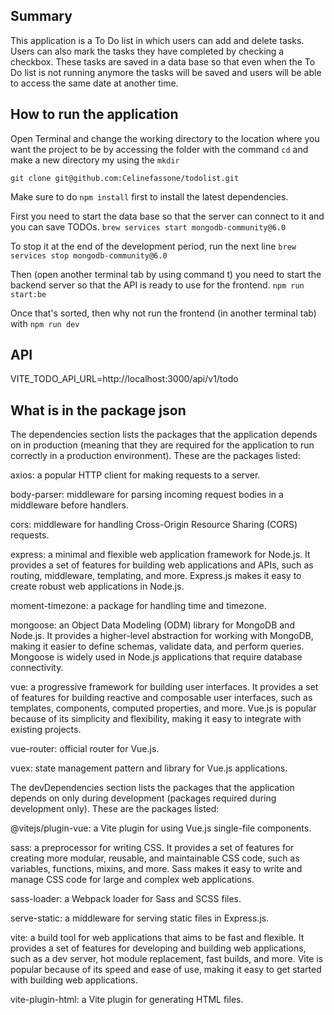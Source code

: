 ## Summary

This application is a To Do list in which users can add and delete tasks. Users can also mark the tasks they have completed by checking a checkbox. These tasks are saved in a data base so that even when the To Do list is not running anymore the tasks will be saved and users will be able to access the same date at another time.

## How to run the application

Open Terminal and change the working directory to the location where you want the project to be
by accessing the folder with the command `cd` and make a new directory my using the `mkdir`

`git clone git@github.com:Celinefassone/todolist.git`

Make sure to do `npm install` first to install the latest dependencies.

First you need to start the data base so that the server can connect to it and you can save TODOs.
`brew services start mongodb-community@6.0`

To stop it at the end of the development period, run the next line
`brew services stop mongodb-community@6.0`

Then (open another terminal tab by using command t) you need to start the backend server so that the API is ready to use for the frontend.
`npm run start:be`

Once that's sorted, then why not run the frontend (in another terminal tab) with
`npm run dev`

## API

VITE_TODO_API_URL=http://localhost:3000/api/v1/todo

## What is in the package json

The dependencies section lists the packages that the application depends on in production (meaning that they are required for the application to run correctly in a production environment). These are the packages listed:

axios: a popular HTTP client for making requests to a server.

body-parser: middleware for parsing incoming request bodies in a middleware before handlers.

cors: middleware for handling Cross-Origin Resource Sharing (CORS) requests.

express: a minimal and flexible web application framework for Node.js. It provides a set of features for building web applications and APIs, such as routing, middleware, templating, and more. Express.js makes it easy to create robust web applications in Node.js.

moment-timezone: a package for handling time and timezone.

mongoose: an Object Data Modeling (ODM) library for MongoDB and Node.js. It provides a higher-level abstraction for working with MongoDB, making it easier to define schemas, validate data, and perform queries. Mongoose is widely used in Node.js applications that require database connectivity.

vue: a progressive framework for building user interfaces. It provides a set of features for building reactive and composable user interfaces, such as templates, components, computed properties, and more. Vue.js is popular because of its simplicity and flexibility, making it easy to integrate with existing projects.

vue-router: official router for Vue.js.

vuex: state management pattern and library for Vue.js applications.

The devDependencies section lists the packages that the application depends on only during development (packages required during development only). These are the packages listed:

@vitejs/plugin-vue: a Vite plugin for using Vue.js single-file components.

sass: a preprocessor for writing CSS. It provides a set of features for creating more modular, reusable, and maintainable CSS code, such as variables, functions, mixins, and more. Sass makes it easy to write and manage CSS code for large and complex web applications.

sass-loader: a Webpack loader for Sass and SCSS files.

serve-static: a middleware for serving static files in Express.js.

vite: a build tool for web applications that aims to be fast and flexible. It provides a set of features for developing and building web applications, such as a dev server, hot module replacement, fast builds, and more. Vite is popular because of its speed and ease of use, making it easy to get started with building web applications.

vite-plugin-html: a Vite plugin for generating HTML files.
